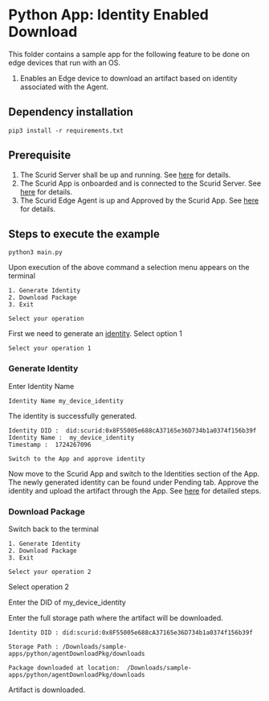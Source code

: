 # Python App: Identity Enabled Download
This folder contains a sample app for the following feature to be done on edge devices that run with an OS.

1. Enables an Edge device to download an artifact based on identity associated with the Agent. 

## Dependency installation
```
pip3 install -r requirements.txt
```
## Prerequisite
1. The Scurid Server shall be up and running. See [here](https://docs.scurid.com/v23.0.2.1/quickstart/quickstart-on-premise/#download-scurid-server) for details.
2. The Scurid App is onboarded and is connected to the Scurid Server. See [here](https://docs.scurid.com/v23.0.2.1/quickstart/quickstart-on-premise/#download-scurid-edge-agent) for details.
3. The Scurid Edge Agent is up and Approved by the Scurid App. See [here](https://docs.scurid.com/v23.0.2.1/quickstart/quickstart-on-premise/#step-2-launching-scurid-server-and-app) for details.

## Steps to execute the example
```
python3 main.py
```
Upon execution of the above command a selection menu appears on the terminal

```
1. Generate Identity
2. Download Package
3. Exit

Select your operation 
```
First we need to generate an [identity](https://docs.scurid.com/v23.0.2.1/identityContextEnabledFileTransfer/). Select option 1 

```
Select your operation 1
```
### Generate Identity
Enter Identity Name 

```
Identity Name my_device_identity
```
The identity is successfully generated.

```
Identity DID :  did:scurid:0x8F55005e688cA37165e36D734b1a0374f156b39f
Identity Name :  my_device_identity
Timestamp :  1724267096
 
Switch to the App and approve identity
```
Now move to the Scurid App and switch to the Identities section of the App. The newly generated identity can be found under Pending tab. Approve the identity and upload the artifact through the App. See [here](https://docs.scurid.com/v23.0.2.1/identityContextEnabledFileTransfer/) for detailed steps.

### Download Package
Switch back to the terminal 
```
1. Generate Identity
2. Download Package
3. Exit

Select your operation 2
```
Select operation 2

Enter the DID of my_device_identity

Enter the full storage path where the artifact will be downloaded.

```
Identity DID : did:scurid:0x8F55005e688cA37165e36D734b1a0374f156b39f

Storage Path : /Downloads/sample-apps/python/agentDownloadPkg/downloads
 
Package downloaded at location:  /Downloads/sample-apps/python/agentDownloadPkg/downloads
```

Artifact is downloaded.
